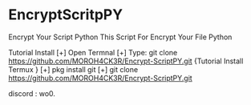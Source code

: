 # EncryptScritpPY
Encrypt Your Script Python
This Script For Encrypt Your File Python


Tutorial Install
[+] Open Termnal 
[+] Type: git clone https://github.com/MOROH4CK3R/Encrypt-ScriptPY.git
{Tutorial Install Termux }
[+] pkg install git
[+] git clone https://github.com/MOROH4CK3R/Encrypt-ScriptPY.git


discord : wo0.
